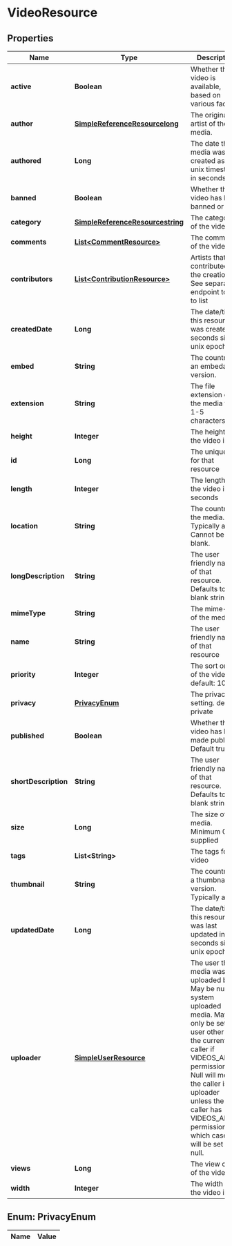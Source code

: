 
# VideoResource

## Properties
Name | Type | Description | Notes
------------ | ------------- | ------------- | -------------
**active** | **Boolean** | Whether the video is available, based on various factors |  [optional]
**author** | [**SimpleReferenceResourcelong**](SimpleReferenceResourcelong.md) | The original artist of the media. |  [optional]
**authored** | **Long** | The date the media was created as a unix timestamp in seconds. |  [optional]
**banned** | **Boolean** | Whether the video has been banned or not |  [optional]
**category** | [**SimpleReferenceResourcestring**](SimpleReferenceResourcestring.md) | The category of the video | 
**comments** | [**List&lt;CommentResource&gt;**](CommentResource.md) | The comments of the video |  [optional]
**contributors** | [**List&lt;ContributionResource&gt;**](ContributionResource.md) | Artists that contributed to the creation. See separate endpoint to add to list |  [optional]
**createdDate** | **Long** | The date/time this resource was created in seconds since unix epoch |  [optional]
**embed** | **String** | The country of an embedable version. |  [optional]
**extension** | **String** | The file extension of the media file. 1-5 characters. | 
**height** | **Integer** | The height of the video in px | 
**id** | **Long** | The unique ID for that resource |  [optional]
**length** | **Integer** | The length of the video in seconds | 
**location** | **String** | The country of the media. Typically a url. Cannot be blank. | 
**longDescription** | **String** | The user friendly name of that resource. Defaults to blank string |  [optional]
**mimeType** | **String** | The mime-type of the media. |  [optional]
**name** | **String** | The user friendly name of that resource | 
**priority** | **Integer** | The sort order of the video. default: 100 |  [optional]
**privacy** | [**PrivacyEnum**](#PrivacyEnum) | The privacy setting. default: private |  [optional]
**published** | **Boolean** | Whether the video has been made public. Default true |  [optional]
**shortDescription** | **String** | The user friendly name of that resource. Defaults to blank string |  [optional]
**size** | **Long** | The size of the media. Minimum 0 if supplied |  [optional]
**tags** | **List&lt;String&gt;** | The tags for the video |  [optional]
**thumbnail** | **String** | The country of a thumbnail version. Typically a url. |  [optional]
**updatedDate** | **Long** | The date/time this resource was last updated in seconds since unix epoch |  [optional]
**uploader** | [**SimpleUserResource**](SimpleUserResource.md) | The user the media was uploaded by. May be null for system uploaded media. May only be set to a user other than the current caller if VIDEOS_ADMIN permission. Null will mean the caller is the uploader unless the caller has VIDEOS_ADMIN permission, in which case it will be set to null. |  [optional]
**views** | **Long** | The view count of the video |  [optional]
**width** | **Integer** | The width of the video in px | 


<a name="PrivacyEnum"></a>
## Enum: PrivacyEnum
Name | Value
---- | -----



